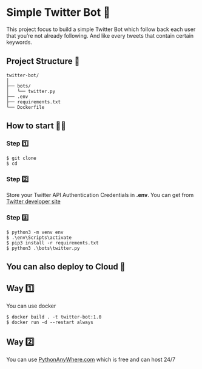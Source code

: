 # Simple Twitter Bot 🤖

This project focus to build a simple Twitter Bot which follow back each user that you’re not already following. And like every tweets that contain certain keywords.

## Project Structure 📂

```shell
twitter-bot/
│
├── bots/
│   └── twitter.py
├── .env
├── requirements.txt
└── Dockerfile
```

## How to start 👷‍♂️

### Step 1️⃣

```shell
$ git clone
$ cd
```

### Step 2️⃣

Store your Twitter API Authentication Credentials in **.env**. You can get from [ Twitter developer site ](https://developer.twitter.com/)

### Step 3️⃣

```shell
$ python3 -m venv env
$ .\env\Scripts\activate
$ pip3 install -r requirements.txt
$ python3 .\bots\twitter.py
```

## You can also deploy to Cloud 🚀

## Way 1️⃣

You can use docker

```shell
$ docker build . -t twitter-bot:1.0
$ docker run -d --restart always
```

## Way 2️⃣

You can use [PythonAnyWhere.com](https://www.pythonanywhere.com/) which is free and can host 24/7

